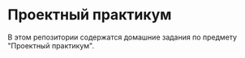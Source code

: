 # Проектный практикум

В этом репозитории содержатся домашние задания по предмету "Проектный практикум".

